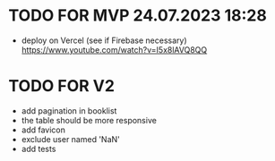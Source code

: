 # TODO FOR MVP 24.07.2023 18:28
- deploy on Vercel (see if Firebase necessary) https://www.youtube.com/watch?v=I5x8lAVQ8QQ

# TODO FOR V2
- add pagination in booklist
- the table should be more responsive
- add favicon 
- exclude user named 'NaN'
- add tests
